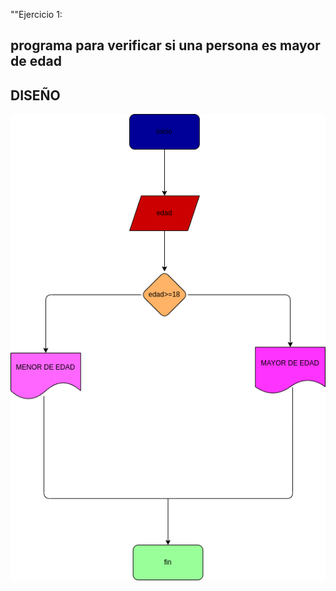 ""Ejercicio 1:

## programa para verificar si una persona es mayor de edad

## DISEÑO

![Diagrama de flujo](diagrama.png "diagrama de flujo")